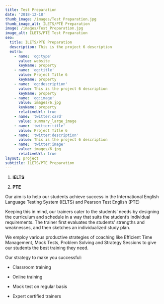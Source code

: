 ```yaml
---
title: Test Preparation
date: '2018-12-18'
thumb_image: /images/Test_Preparation.jpg
thumb_image_alt: ILETS/PTE Preparation
image: /images/Test_Preparation.jpg
image_alt: ILETS/PTE Test Preparation
seo:
  title: ILETS/PTE Preparation
  description: This is the project 6 description
  extra:
    - name: 'og:type'
      value: website
      keyName: property
    - name: 'og:title'
      value: Project Title 6
      keyName: property
    - name: 'og:description'
      value: This is the project 6 description
      keyName: property
    - name: 'og:image'
      value: images/6.jpg
      keyName: property
      relativeUrl: true
    - name: 'twitter:card'
      value: summary_large_image
    - name: 'twitter:title'
      value: Project Title 6
    - name: 'twitter:description'
      value: This is the project 6 description
    - name: 'twitter:image'
      value: images/6.jpg
      relativeUrl: true
layout: project
subtitle: ILETS/PTE Preparation
---
```

1.  **IELTS**

2.  **PTE**

Our aim is to help our students achieve success in the International English Language Testing System (IELTS) and Pearson Test English (PTE)

Keeping this in mind, our trainers cater to the students’ needs by designing the curriculum and schedule in a way that suits the student’s individual requirements. The trainer first evaluates the students’ strengths and weaknesses, and then sketches an individualized study plan.

We employ various productive strategies of coaching like Efficient Time Management, Mock Tests, Problem Solving and Strategy Sessions to give our students the best training they need.

Our strategy to make you successful:

*   Classroom training

*   Online training

*   Mock test on regular basis

*   Expert certified trainers

